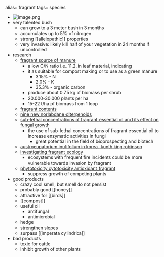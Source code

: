 alias:: fragrant
tags:: species

- ![image.png](https://peach-geographical-bat-397.mypinata.cloud/ipfs/QmcvAzhLTwkwVf4kZx6ZpUJinScXvtiwmBaLRSeuQXES99)
- very talented bush
	- can grow to a 3 meter bush in 3 months
	- accumulates up to 5% of nitrogen
	- strong [[allelopathic]] properties
	- very invasive: likely kill half of your vegetation in 24 months if uncontrolled
- research
	- [fragrant source of manure](https://peach-geographical-bat-397.mypinata.cloud/ipfs/QmczLhd1PT5LPM2TbikQRLtQPZh26zemKnQkarPrRjFZUP)
		- a low C/N ratio i.e. 11.2. in leaf material, indicating
		- it as suitable for compost making or to use as a green manure
			- 3.15% - N
			- 2.0% - K
			- 35.3% - organic carbon
		- produce about 0.75 kg of biomass per shrub
		- 20.000-30.000 plants per ha
		- 15-22 t/ha pf biomass from 1 loop
	- [fragrant contents](https://peach-geographical-bat-397.mypinata.cloud/ipfs/QmTLbeimQqGLv7VP9wGxHNr3P7rwGZfSFh7HeUgtdzYjdG)
	- [nine new norlabdane diterpenoids](https://onlinelibrary.wiley.com/doi/abs/10.1002/hlca.201000207)
	- [sub-lethal concentrations of fragrant essential oil and its effect on fungal growth](https://www.sciencedirect.com/science/article/abs/pii/S0926669016302965)
		- the use of sub-lethal concentrations of fragrant essential oil to increase enzymatic activities in fungi
			- great potential in the field of bioprospecting and biotech
	- [austroeupatorium inulifolium in korea. kunth king robinson](https://peach-geographical-bat-397.mypinata.cloud/ipfs/QmSNBHgQFTLc3EuZHfZBNqxTzrJXjvpBUZXaYiNqDHH7YF)
	- [investigating fragrant ecology](https://peach-geographical-bat-397.mypinata.cloud/ipfs/QmczXfw15HGcvVZCxx8E4XcYe8wNSape2Feg5dWnb139cm)
		- ecosystems with frequent fire incidents could be more vulnerable towards invasion by fragrant
	- [phytotoxicity cytotoxicity antioxidant fragrant](https://peach-geographical-bat-397.mypinata.cloud/ipfs/QmbGgodo1fmMzwvmRu11tJnYAufnXH7cEodQ9gTjCpWw66)
		- suppress growth of competing plants
- good products
	- crazy cool smell, but smell do not persist
	- probably good [[honey]]
	- attractive for [[birds]]
	- [[compost]]
	- useful oil
		- antifungal
		- antimicrobial
	- hedge
	- strengthen slopes
	- surpass [[imperata cylindrica]]
- bad products
	- toxic for cattle
	- inhibit growth of other plants